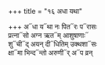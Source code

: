 +++
title = "१६ अधा यथा"

+++
अ᳓धा य᳓था नः पित᳓रः प᳓रासः  
प्रत्ना᳓सो अग्न ऋत᳓म् आशुषाणाः᳓  
शु᳓ची᳓द् अयन् दी᳓धितिम् उक्थशा᳓सः  
क्षा᳓मा भिन्द᳓न्तो अरुणी᳓र् अ᳓प व्रन्